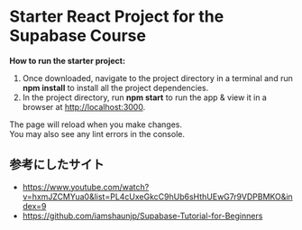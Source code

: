 # Starter React Project for the Supabase Course

**How to run the starter project:**

1. Once downloaded, navigate to the project directory in a terminal and run **npm install** to install all the project dependencies.
2. In the project directory, run **npm start** to run the app & view it in a browser at [http://localhost:3000](http://localhost:3000).

The page will reload when you make changes.\
You may also see any lint errors in the console.

## 参考にしたサイト
* https://www.youtube.com/watch?v=hxmJZCMYua0&list=PL4cUxeGkcC9hUb6sHthUEwG7r9VDPBMKO&index=9
* https://github.com/iamshaunjp/Supabase-Tutorial-for-Beginners